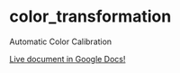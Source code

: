 # color_transformation
Automatic Color Calibration

[Live document in Google Docs!](https://docs.google.com/document/d/e/2PACX-1vRmmAv2YTUx2olDhFha7O9LQe8zRuIvI13ntxOf2zTUqaULDmlbF_Ed8KjW3olmjOlQJFMld4QupLPp/pub)
